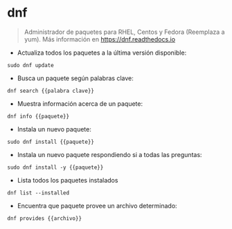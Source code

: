 # dnf

> Administrador de paquetes para RHEL, Centos y Fedora (Reemplaza a yum).
> Más información en https://dnf.readthedocs.io

- Actualiza todos los paquetes a la última versión disponible:

`sudo dnf update`

- Busca un paquete según palabras clave:

`dnf search {{palabra clave}}`

- Muestra información acerca de un paquete:

`dnf info {{paquete}}`

- Instala un nuevo paquete:

`sudo dnf install {{paquete}}`

- Instala un nuevo paquete respondiendo si a todas las preguntas:

`sudo dnf install -y {{paquete}}`

- Lista todos los paquetes instalados

`dnf list --installed`

- Encuentra que paquete provee un archivo determinado:

`dnf provides {{archivo}}`
